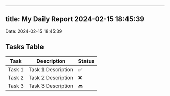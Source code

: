 
---
title: My Daily Report 2024-02-15 18:45:39
---

Date: 2024-02-15 18:45:39

## Tasks Table

| Task | Description | Status |
|------|-------------|--------|
| Task 1 | Task 1 Description | ✅ |
| Task 2 | Task 2 Description | ❌ |
| Task 3 | Task 3 Description | 🔜 |
